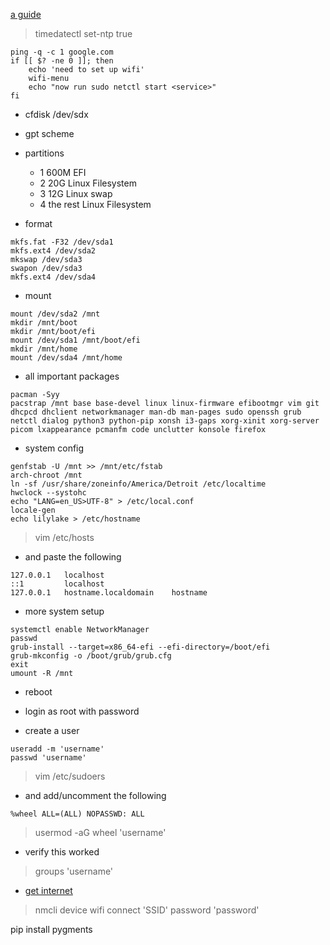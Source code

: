 [a guide](https://www.youtube.com/watch?v=i5IQMZVT8Bo)

> timedatectl set-ntp true

```
ping -q -c 1 google.com
if [[ $? -ne 0 ]]; then
	echo 'need to set up wifi'
	wifi-menu
	echo "now run sudo netctl start <service>"
fi
```

* cfdisk /dev/sdx
* gpt scheme
* partitions
	* 1 600M EFI
	* 2 20G Linux Filesystem
	* 3 12G Linux swap
	* 4 the rest Linux Filesystem

* format

```
mkfs.fat -F32 /dev/sda1
mkfs.ext4 /dev/sda2
mkswap /dev/sda3
swapon /dev/sda3
mkfs.ext4 /dev/sda4
```

* mount

```
mount /dev/sda2 /mnt
mkdir /mnt/boot
mkdir /mnt/boot/efi
mount /dev/sda1 /mnt/boot/efi
mkdir /mnt/home
mount /dev/sda4 /mnt/home
```

* all important packages

```
pacman -Syy
pacstrap /mnt base base-devel linux linux-firmware efibootmgr vim git dhcpcd dhclient networkmanager man-db man-pages sudo openssh grub netctl dialog python3 python-pip xonsh i3-gaps xorg-xinit xorg-server picom lxappearance pcmanfm code unclutter konsole firefox
```

* system config

```
genfstab -U /mnt >> /mnt/etc/fstab
arch-chroot /mnt
ln -sf /usr/share/zoneinfo/America/Detroit /etc/localtime
hwclock --systohc
echo "LANG=en_US>UTF-8" > /etc/local.conf
locale-gen
echo lilylake > /etc/hostname
```

> vim /etc/hosts
* and paste the following

```
127.0.0.1	localhost
::1			localhost
127.0.0.1	hostname.localdomain	hostname
```

* more system setup

```
systemctl enable NetworkManager
passwd
grub-install --target=x86_64-efi --efi-directory=/boot/efi
grub-mkconfig -o /boot/grub/grub.cfg
exit
umount -R /mnt
```

* reboot
* login as root with password

* create a user

```
useradd -m 'username'
passwd 'username'
```

> vim /etc/sudoers
* and add/uncomment the following

```
%wheel ALL=(ALL) NOPASSWD: ALL
```

> usermod -aG wheel 'username'

* verify this worked

> groups 'username'

* [get internet](https://www.youtube.com/watch?v=MAi9DurTRQc)

> nmcli device wifi connect 'SSID' password 'password'

pip install pygments
